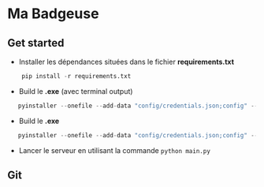 # Ma Badgeuse 

## Get started
- Installer les dépendances situées dans le fichier **requirements.txt**
```python
    pip install -r requirements.txt 
```

- Build le **.exe** (avec terminal output)
```python
   pyinstaller --onefile --add-data "config/credentials.json;config" --add-data "config/client_secrets.json;config" --add-data "assets/logo_laplateforme_icon.ico;assets" --add-data "assets/logo_laplateforme.jpg;assets" --hidden-import plyer.platforms.win.notification main.py
```
- Build le **.exe**
```python
   pyinstaller --onefile --add-data "config/credentials.json;config" --noconsole --add-data "config/client_secrets.json;config" --add-data "assets/logo_laplateforme_icon.ico;assets" --add-data "assets/logo_laplateforme.jpg;assets"  --hidden-import plyer.platforms.win.notification main.py


```
-  Lancer le serveur en utilisant la commande `python main.py`
  


## Git 